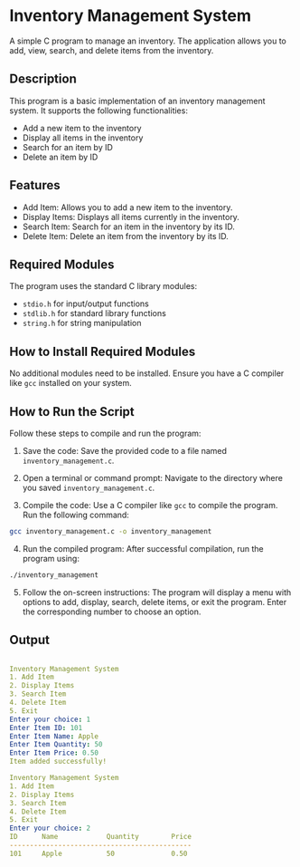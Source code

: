 # Inventory Management System
A simple C program to manage an inventory. The application allows you to add, view, search, and delete items from the inventory.

## Description
This program is a basic implementation of an inventory management system. It supports the following functionalities:

- Add a new item to the inventory
- Display all items in the inventory
- Search for an item by ID
- Delete an item by ID
## Features
- Add Item: Allows you to add a new item to the inventory.
- Display Items: Displays all items currently in the inventory.
- Search Item: Search for an item in the inventory by its ID.
- Delete Item: Delete an item from the inventory by its ID.

## Required Modules
The program uses the standard C library modules:

- `stdio.h` for input/output functions
- `stdlib.h` for standard library functions
- `string.h` for string manipulation

## How to Install Required Modules
No additional modules need to be installed. Ensure you have a C compiler like `gcc` installed on your system. 

## How to Run the Script
Follow these steps to compile and run the program:

1. Save the code: Save the provided code to a file named `inventory_management.c`.

2. Open a terminal or command prompt: Navigate to the directory where you saved `inventory_management.c`.

3. Compile the code: Use a C compiler like `gcc` to compile the program. Run the following command:
```bash 
gcc inventory_management.c -o inventory_management
```
4. Run the compiled program: After successful compilation, run the program using:
```bash 
./inventory_management
```
5. Follow the on-screen instructions: The program will display a menu with options to add, display, search, delete items, or exit the program. Enter the corresponding number to choose an option.

## Output
```yaml

Inventory Management System
1. Add Item
2. Display Items
3. Search Item
4. Delete Item
5. Exit
Enter your choice: 1
Enter Item ID: 101
Enter Item Name: Apple
Enter Item Quantity: 50
Enter Item Price: 0.50
Item added successfully!

Inventory Management System
1. Add Item
2. Display Items
3. Search Item
4. Delete Item
5. Exit
Enter your choice: 2
ID      Name            Quantity        Price
---------------------------------------------
101     Apple           50              0.50
```

